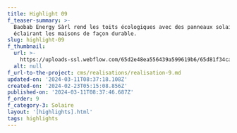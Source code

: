 ```yaml
---
title: Highlight 09
f_teaser-summary: >-
  Baobab Energy Sàrl rend les toits écologiques avec des panneaux solaires,
  éclairant les maisons de façon durable.
slug: highlight-09
f_thumbnail:
  url: >-
    https://uploads-ssl.webflow.com/65d2e48ea556439a599619b6/65d81f34ca661197227dbefc_sion_2.jpg
  alt: null
f_url-to-the-project: cms/realisations/realisation-9.md
updated-on: '2024-03-11T08:37:18.108Z'
created-on: '2024-02-23T05:15:08.856Z'
published-on: '2024-03-11T08:37:46.687Z'
f_order: 9
f_category-3: Solaire
layout: '[highlights].html'
tags: highlights
---
```



